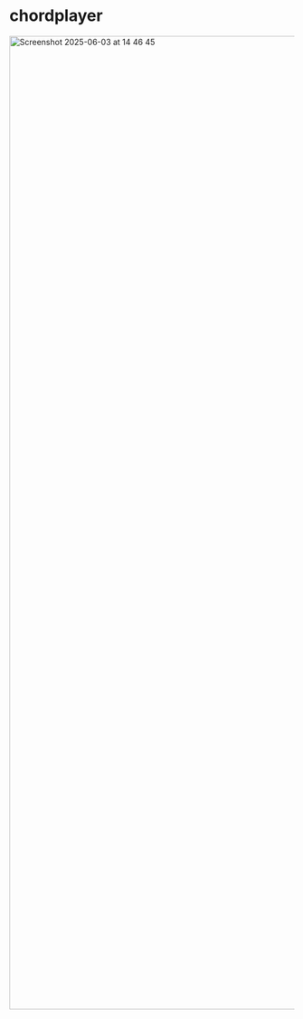 # chordplayer


<img width="1721" alt="Screenshot 2025-06-03 at 14 46 45" src="https://github.com/user-attachments/assets/9f94abc4-4e19-4537-b413-39139e70b212" />
